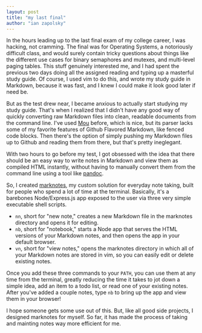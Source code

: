 ```yaml
---
layout: post
title: "my last final"
author: "ian zapolsky"
---
```


In the hours leading up to the last final exam of my college career, I was hacking, not cramming.
The final was for Operating Systems, a notoriously difficult class, and would surely contain tricky questions about things like the different use cases for binary semaphores and mutexes, and multi-level paging tables.
This stuff genuinely interested me, and I had spent the previous two days doing all the assigned reading and typing up a masterful study guide.
Of course, I used vim to do this, and wrote my study guide in Markdown, because it was fast, and I knew I could make it look good later if need be.

But as the test drew near, I became anxious to actually start studying my study guide.
That's when I realized that I didn't have any good way of quickly converting raw Markdown files into clean, readable documents from the command line.
I've used [Mou][mou] before, which is nice, but its parser lacks some of my favorite features of Github Flavored Markdown, like fenced code blocks.
Then there's the option of simply pushing my Markdown files up to Github and reading them from there, but that's pretty ineglegant.

With two hours to go before my test, I got obsessed with the idea that there should be an easy way to write notes in Markdown and view them as compiled HTML instantly, without having to manually convert them from the command line using a tool like [pandoc][pandoc]. 

So, I created [marknotes][marknotes], my custom solution for everyday note taking, built for people who spend a lot of time at the terminal.
Basically, it's a barebones Node/Express.js app exposed to the user via three very simple executable shell scripts.

- `nn`, short for "new note," creates a new Markdown file in the marknotes directory and opens it for editing.
- `nb`, short for "notebook," starts a Node app that serves the HTML versions of your Markdown notes, and then opens the app in your default browser.
- `vn`, short for "view notes," opens the marknotes directory in which all of your Markdown notes are stored in vim, so you can easily edit or delete existing notes.

Once you add these three commands to your `PATH`, you can use them at any time from the terminal, greatly reducing the time it takes to jot down a simple idea, add an item to a todo list, or read one of your existing notes.
After you've added a couple notes, type `nb` to bring up the app and view them in your browser!

I hope someone gets some use out of this.
But, like all good side projects, I designed marknotes for myself.
So far, it has made the process of taking and mainting notes way more efficient for me. 

[mou]:http://25.io/mou/
[marknotes]:https://github.com/ianzapolsky/marknotes
[pandoc]:http://pandoc.org/

